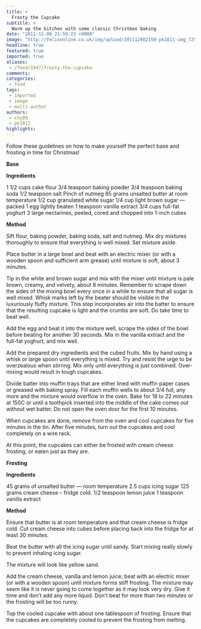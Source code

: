 ```yaml
---
title: >
  Frosty the Cupcake
subtitle: >
  Warm up the kitchen with some classic Christmas baking
date: "2011-12-08 21:50:23 +0000"
image: "http://felixonline.co.uk/img/upload/201112082150-pk1811-img_7297.jpg"
headline: true
featured: true
imported: true
aliases:
 - /food/1947/frosty-the-cupcake-
comments:
categories:
 - food
tags:
 - imported
 - image
 - multi-author
authors:
 - chy09
 - pk1811
highlights:
---
```


Follow these guidelines on how to make yourself the perfect base and frosting in time for Christmas!

__Base__

__Ingredients__

1 1/2 cups cake flour
 3/4 teaspoon baking powder
 3/4 teaspoon baking soda
 1/2 teaspoon salt
 Pinch of nutmeg
 85 grams unsalted butter at room temperature
 1/2 cup granulated white sugar
 1/4 cup light brown sugar — packed
 1 egg lightly beaten
 1 teaspoon vanilla extract
 3/4 cups full-fat yoghurt
 3 large nectarines, peeled, cored and chopped into 1-inch cubes

__Method__

Sift flour, baking powder, baking soda, salt and nutmeg. Mix dry mixtures thoroughly to ensure that everything is well mixed. Set mixture aside.

Place butter in a large bowl and beat with an electric mixer (or with a wooden spoon and sufficient arm grease) until mixture is soft, about 3 minutes.

Tip in the white and brown sugar and mix with the mixer until mixture is pale brown, creamy, and velvety, about 8 minutes. Remember to scrape down the sides of the mixing bowl every once in a while to ensure that all sugar is well mixed. Whisk marks left by the beater should be visible in the luxuriously fluffy mixture. This step incorporates air into the batter to ensure that the resulting cupcake is light and the crumbs are soft. Do take time to beat well.

Add the egg and beat it into the mixture well, scrape the sides of the bowl before beating for another 30 seconds. Mix in the vanilla extract and the full-fat yoghurt, and mix well.

Add the prepared dry ingredients and the cubed fruits. Mix by hand using a whisk or large spoon until everything is mixed. Try and resist the urge to be overzealous when stirring. Mix only until everything is just combined. Over-mixing would result in tough cupcakes.

Divide batter into muffin trays that are either lined with muffin paper cases or greased with baking spray. Fill each muffin wells to about 3/4 full, any more and the mixture would overflow in the oven. Bake for 18 to 22 minutes at 150C or until a toothpick inserted into the middle of the cake comes out without wet batter. Do not open the oven door for the first 10 minutes.

When cupcakes are done, remove from the oven and cool cupcakes for five minutes in the tin. After five minutes, turn out the cupcakes and cool completely on a wire rack.

At this point, the cupcakes can either be frosted with cream cheese frosting, or eaten just as they are.

__Frosting__

__Ingredients__

45 grams of unsalted butter — room temperature
 2.5 cups icing sugar
 125 grams cream cheese – fridge cold.
 1/2 teaspoon lemon juice
 1 teaspoon vanilla extract

__Method__

Ensure that butter is at room temperature and that cream cheese is fridge cold. Cut cream cheese into cubes before placing back into the fridge for at least 30 minutes.

Beat the butter with all the icing sugar until sandy. Start mixing really slowly to prevent inhaling icing sugar.

The mixture will look like yellow sand.

Add the cream cheese, vanilla and lemon juice; beat with an electric mixer (or with a wooden spoon) until mixture forms stiff frosting. The mixture may seem like it is never going to come together as it may look very dry. Give it time and don’t add any more liquid. Don’t beat for more than two minutes or the frosting will be too runny.

Top the cooled cupcake with about one tablespoon of frosting. Ensure that the cupcakes are completely cooled to prevent the frosting from melting.
